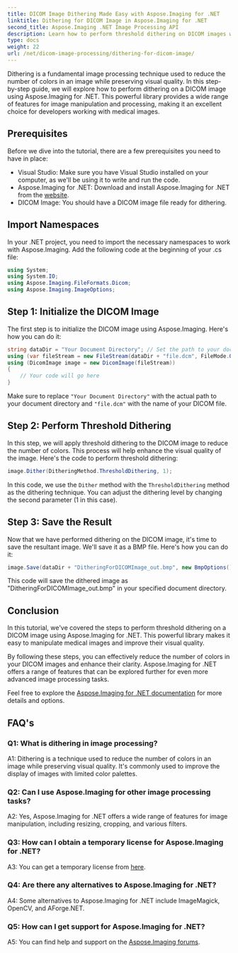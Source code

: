 ```yaml
---
title: DICOM Image Dithering Made Easy with Aspose.Imaging for .NET
linktitle: Dithering for DICOM Image in Aspose.Imaging for .NET
second_title: Aspose.Imaging .NET Image Processing API
description: Learn how to perform threshold dithering on DICOM images with Aspose.Imaging for .NET. Enhance image quality and reduce color palettes effortlessly.
type: docs
weight: 22
url: /net/dicom-image-processing/dithering-for-dicom-image/
---
```

Dithering is a fundamental image processing technique used to reduce the number of colors in an image while preserving visual quality. In this step-by-step guide, we will explore how to perform dithering on a DICOM image using Aspose.Imaging for .NET. This powerful library provides a wide range of features for image manipulation and processing, making it an excellent choice for developers working with medical images. 

## Prerequisites

Before we dive into the tutorial, there are a few prerequisites you need to have in place:

- Visual Studio: Make sure you have Visual Studio installed on your computer, as we'll be using it to write and run the code.
- Aspose.Imaging for .NET: Download and install Aspose.Imaging for .NET from the [website](https://releases.aspose.com/imaging/net/).
- DICOM Image: You should have a DICOM image file ready for dithering.

## Import Namespaces

In your .NET project, you need to import the necessary namespaces to work with Aspose.Imaging. Add the following code at the beginning of your .cs file:

```csharp
using System;
using System.IO;
using Aspose.Imaging.FileFormats.Dicom;
using Aspose.Imaging.ImageOptions;
```

## Step 1: Initialize the DICOM Image

The first step is to initialize the DICOM image using Aspose.Imaging. Here's how you can do it:

```csharp
string dataDir = "Your Document Directory"; // Set the path to your document directory
using (var fileStream = new FileStream(dataDir + "file.dcm", FileMode.Open, FileAccess.Read))
using (DicomImage image = new DicomImage(fileStream))
{
    // Your code will go here
}
```

Make sure to replace `"Your Document Directory"` with the actual path to your document directory and `"file.dcm"` with the name of your DICOM file.

## Step 2: Perform Threshold Dithering

In this step, we will apply threshold dithering to the DICOM image to reduce the number of colors. This process will help enhance the visual quality of the image. Here's the code to perform threshold dithering:

```csharp
image.Dither(DitheringMethod.ThresholdDithering, 1);
```

In this code, we use the `Dither` method with the `ThresholdDithering` method as the dithering technique. You can adjust the dithering level by changing the second parameter (1 in this case).

## Step 3: Save the Result

Now that we have performed dithering on the DICOM image, it's time to save the resultant image. We'll save it as a BMP file. Here's how you can do it:

```csharp
image.Save(dataDir + "DitheringForDICOMImage_out.bmp", new BmpOptions());
```

This code will save the dithered image as "DitheringForDICOMImage_out.bmp" in your specified document directory.

## Conclusion

In this tutorial, we've covered the steps to perform threshold dithering on a DICOM image using Aspose.Imaging for .NET. This powerful library makes it easy to manipulate medical images and improve their visual quality.

By following these steps, you can effectively reduce the number of colors in your DICOM images and enhance their clarity. Aspose.Imaging for .NET offers a range of features that can be explored further for even more advanced image processing tasks.

Feel free to explore the [Aspose.Imaging for .NET documentation](https://reference.aspose.com/imaging/net/) for more details and options.

## FAQ's

### Q1: What is dithering in image processing?

A1: Dithering is a technique used to reduce the number of colors in an image while preserving visual quality. It's commonly used to improve the display of images with limited color palettes.

### Q2: Can I use Aspose.Imaging for other image processing tasks?

A2: Yes, Aspose.Imaging for .NET offers a wide range of features for image manipulation, including resizing, cropping, and various filters.

### Q3: How can I obtain a temporary license for Aspose.Imaging for .NET?

A3: You can get a temporary license from [here](https://purchase.aspose.com/temporary-license/).

### Q4: Are there any alternatives to Aspose.Imaging for .NET?

A4: Some alternatives to Aspose.Imaging for .NET include ImageMagick, OpenCV, and AForge.NET.

### Q5: How can I get support for Aspose.Imaging for .NET?

A5: You can find help and support on the [Aspose.Imaging forums](https://forum.aspose.com/).
